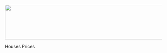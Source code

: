 <img width="633" height="112" style="display:block;margin-left:auto;margin-right:auto" src="https://storage.googleapis.com/kaggle-media/competitions/kaggle/5407/media/housesbanner.png" alt="">

<img style="display:block;margin-left:auto;margin-right:auto" src="[https://storage.googleapis.com/kaggle-media/competitions/kaggle/5407/media/housesbanner.png](https://lh3.googleusercontent.com/pw/AP1GczP5bt0KpqWnHYVXX-No15dw99RwtgmBAhV2O8kOlBkKnS7M_d-gngEbsRhXkQYbuiAZXmPUmr3RpDC9sozDochdjseslcNgJZtEsxHguX5cJ7GY0LW1841ZkJIRWQWXwFzvWuXE827yh67z4uxTr4P1=w2183-h329-s-no-gm?authuser=0)" alt="">


Houses Prices
